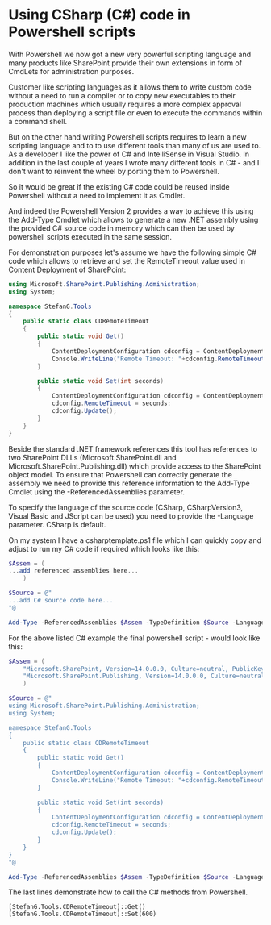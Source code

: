 Using CSharp (C#) code in Powershell scripts
============================================


With Powershell we now got a new very powerful scripting language and many products like SharePoint provide their own extensions in form of CmdLets for administration purposes.

Customer like scripting languages as it allows them to write custom code without a need to run a compiler or to copy new executables to their production machines which usually requires a more complex approval process than deploying a script file or even to execute the commands within a command shell.

But on the other hand writing Powershell scripts requires to learn a new scripting language and to to use different tools than many of us are used to. As a developer I like the power of C# and IntelliSense in Visual Studio. In addition in the last couple of years I wrote many different tools in C# - and I don't want to reinvent the wheel by porting them to Powershell.

So it would be great if the existing C# code could be reused inside Powershell without a need to implement it as Cmdlet.

And indeed the Powershell Version 2 provides a way to achieve this using the Add-Type Cmdlet which allows to generate a new .NET assembly using the provided C# source code in memory which can then be used by powershell scripts executed in the same session.

For demonstration purposes let's assume we have the following simple C# code which allows to retrieve and set the RemoteTimeout value used in Content Deployment of SharePoint:


```csharp
using Microsoft.SharePoint.Publishing.Administration;
using System;

namespace StefanG.Tools
{
    public static class CDRemoteTimeout
    {
        public static void Get()
        {
            ContentDeploymentConfiguration cdconfig = ContentDeploymentConfiguration.GetInstance();
            Console.WriteLine("Remote Timeout: "+cdconfig.RemoteTimeout);
        }

        public static void Set(int seconds)
        {
            ContentDeploymentConfiguration cdconfig = ContentDeploymentConfiguration.GetInstance();
            cdconfig.RemoteTimeout = seconds;
            cdconfig.Update();
        }
    }
}
```


Beside the standard .NET framework references this tool has references to two SharePoint DLLs (Microsoft.SharePoint.dll and Microsoft.SharePoint.Publishing.dll) which provide access to the SharePoint object model. To ensure that Powershell can correctly generate the assembly we need to provide this reference information to the Add-Type Cmdlet using the -ReferencedAssemblies parameter.

To specify the language of the source code (CSharp, CSharpVersion3, Visual Basic and JScript can be used) you need to provide the -Language parameter. CSharp is default.

On my system I have a csharptemplate.ps1 file which I can quickly copy and adjust to run my C# code if required which looks like this:

```powershell
$Assem = (
...add referenced assemblies here...
    )

$Source = @"
...add C# source code here...
"@

Add-Type -ReferencedAssemblies $Assem -TypeDefinition $Source -Language CSharp
```

For the above listed C# example the final powershell script - would look like this:

```powershell
$Assem = (
    "Microsoft.SharePoint, Version=14.0.0.0, Culture=neutral, PublicKeyToken=71e9bce111e9429c" ,
    "Microsoft.SharePoint.Publishing, Version=14.0.0.0, Culture=neutral, PublicKeyToken=71e9bce111e9429c"
    )

$Source = @"
using Microsoft.SharePoint.Publishing.Administration;
using System;

namespace StefanG.Tools
{
    public static class CDRemoteTimeout
    {
        public static void Get()
        {
            ContentDeploymentConfiguration cdconfig = ContentDeploymentConfiguration.GetInstance();
            Console.WriteLine("Remote Timeout: "+cdconfig.RemoteTimeout);
        }

        public static void Set(int seconds)
        {
            ContentDeploymentConfiguration cdconfig = ContentDeploymentConfiguration.GetInstance();
            cdconfig.RemoteTimeout = seconds;
            cdconfig.Update();
        }
    }
}
"@

Add-Type -ReferencedAssemblies $Assem -TypeDefinition $Source -Language CSharp
```

The last lines demonstrate how to call the C# methods from Powershell.


    [StefanG.Tools.CDRemoteTimeout]::Get()
    [StefanG.Tools.CDRemoteTimeout]::Set(600)


